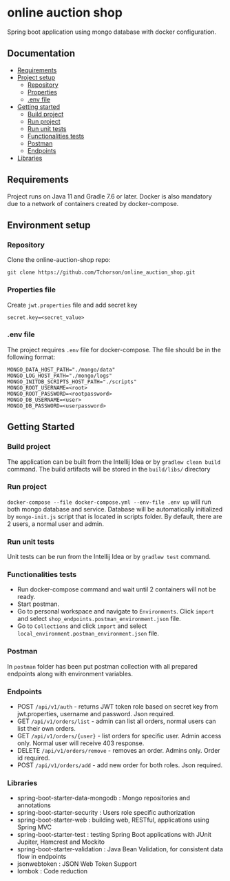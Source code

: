 # online auction shop

Spring boot application using mongo database with  docker configuration.

## Documentation

- [Requirements](#requirements)
- [Project setup](#environment-setup)
  - [Repository](#repository)
  - [Properties](#properties)
  - [.env file](#.env)
- [Getting started](#getting-started)
  - [Build project](#build-project)
  - [Run project](#run-project)
  - [Run unit tests](#run-unit-tests)
  - [Functionalities tests](#functionalities-tests)
  - [Postman](#postman)
  - [Endpoints](#endpoints)
- [Libraries](#Libraries)



## Requirements

Project runs on Java 11 and Gradle 7.6 or later.
Docker is also mandatory due to a network of containers
created by docker-compose.

## Environment setup

### Repository

Clone the online-auction-shop repo:

```
git clone https://github.com/Tchorson/online_auction_shop.git
```

### Properties file

Create `jwt.properties` file and add secret key 

```
secret.key=<secret_value>
```

### .env file

The project requires `.env` file for docker-compose.
The file should be in the following format:

```
MONGO_DATA_HOST_PATH="./mongo/data"
MONGO_LOG_HOST_PATH="./mongo/logs"
MONGO_INITDB_SCRIPTS_HOST_PATH="./scripts"
MONGO_ROOT_USERNAME=<root>
MONGO_ROOT_PASSWORD=<rootpassword>
MONGO_DB_USERNAME=<user>
MONGO_DB_PASSWORD=<userpassword>
```

## Getting Started

### Build project

The application can be built from the Intellij Idea or by `gradlew clean build` command. The build artifacts will be stored in the `build/libs/` directory

### Run project

 `docker-compose --file docker-compose.yml --env-file .env up` will run both mongo database and service.
Database will be automatically initialized by `mongo-init.js` script that is located in scripts folder.
By default, there are 2 users, a normal user and admin.

### Run unit tests

Unit tests can be run from the Intellij Idea or by `gradlew test` command.

### Functionalities tests

- Run docker-compose command and wait until 2 containers will not be ready.
- Start postman.
- Go to personal workspace and navigate to `Environments`. Click `import` and select `shop_endpoints.postman_environment.json` file.
- Go to `Collections` and click `import` and select  `local_environment.postman_environment.json` file.

### Postman

In `postman` folder has been put postman collection with all prepared endpoints along with environment variables.

### Endpoints

- POST `/api/v1/auth` - returns JWT token role based on secret key from jwt.properties, username and password. Json required.
- GET `/api/v1/orders/list` - admin can list all orders, normal users can list their own orders.
- GET `/api/v1/orders/{user}` - list orders for specific user. Admin access only. Normal user will receive 403 response.
- DELETE `/api/v1/orders/remove` - removes an order. Admins only. Order id required. 
- POST `/api/v1/orders/add` - add new order for both roles. Json required.

### Libraries

- spring-boot-starter-data-mongodb : Mongo repositories and annotations
- spring-boot-starter-security : Users role specific authorization
- spring-boot-starter-web : building web, RESTful, applications using Spring MVC
- spring-boot-starter-test : testing Spring Boot applications with JUnit Jupiter, Hamcrest and Mockito
- spring-boot-starter-validation : Java Bean Validation,  for consistent data flow in endpoints
- jsonwebtoken : JSON Web Token Support
- lombok : Code reduction